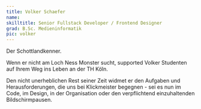 ```yaml
---
title: Volker Schaefer
name:
skilltitle: Senior Fullstack Developer / Frontend Designer
grad: B.Sc. Medieninformatik
pic: volker
---
```


Der Schottlandkenner.

Wenn er nicht am Loch Ness Monster sucht, supported Volker Studenten auf Ihrem Weg ins Leben an der TH Köln.

Den nicht unerheblichen Rest seiner Zeit widmet er den Aufgaben und Herausforderungen, die uns bei Klickmeister begegnen - sei es nun im Code, im Design, in der Organisation oder den verpflichtend einzuhaltenden Bildschirmpausen.
